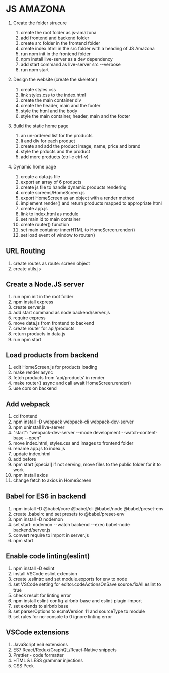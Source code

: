 # JS AMAZONA

1. Create the folder strucure

   1. create the root folder as js-amazona
   2. add frontend and backend folder
   3. create src folder in the frontend folder
   4. create index.html in the src folder with a heading of JS Amazona
   5. run npm init in the frontend folder
   6. npm install live-server as a dev dependency
   7. add start command as live-server src --verbose
   8. run npm start

2. Design the website (create the skeleton)

   1. create styles.css
   2. link styles.css to the index.html
   3. create the main container div
   4. create the header, main and the footer
   5. style the html and the body
   6. style the main container, header, main and the footer

3. Build the static home page

   1. an un-ordered list for the products
   2. li and div for each product
   3. create and add the product image, name, price and brand
   4. style the prducts and the product
   5. add more products (ctrl-c ctrl-v)

4. Dynamic home page
   1. create a data.js file
   2. export an array of 6 products
   3. create js file to handle dynamic products rendering
   4. create screens/HomeScreen.js
   5. export HomeScreen as an object with a render method
   6. implement render() and return products mapped to appropriate html
   7. create app.js
   8. link to index.html as module
   9. set main id to main container
   10. create router() function
   11. set main container innerHTML to HomeScreen.render()
   12. set load event of window to router()

## URL Routing

1. create routes as route: screen object
2. create utils.js

## Create a Node.JS server

1. run npm init in the root folder
2. npm install express
3. create server.js
4. add start command as node backend/server.js
5. require express
6. move data.js from frontend to backend
7. create router for api/products
8. return products in data.js
9. run npm start

## Load products from backend

1. edit HomeScreen.js for products loading
2. make render async
3. fetch products from 'api/products' in render
4. make router() async and call await HomeScreen.render()
5. use cors on backend

## Add webpack

1. cd frontend
2. npm install -D webpack webpack-cli webpack-dev-server
3. npm uninstall live-server
4. "start": "webpack-dev-server --mode development --watch-content-base --open"
5. move index.html, styles.css and images to frontend folder
6. rename app.js to index.js
7. update index.html
8. add <script src="index.html"></script> before <body>
9. npm start
   [special] if not serving, move files to the public folder for it to work
10. npm install axios
11. change fetch to axios in HomeScreen

## Babel for ES6 in backend

1. npm install -D @babel/core @babel/cli @babel/node @babel/preset-env
2. create .babelrc and set presets to @babel/preset-env
3. npm install -D nodemon
4. set start: nodemon --watch backend --exec babel-node backend/server.js
5. convert require to import in server.js
6. npm start

## Enable code linting(eslint)

1. npm install -D eslint
2. install VSCode eslint extension
3. create .eslintrc and set module.exports for env to node
4. set VSCode setting for editor.codeActionsOnSave source.fixAll.eslint to true
5. check result for linting error
6. npm install eslint-config-airbnb-base and eslint-plugin-import
7. set extends to airbnb base
8. set parserOptions to ecmaVersion 11 and sourceType to module
9. set rules for no-console to 0 ignore linting error

## VSCode extensions

1. JavaScript es6 extensions
2. ES7 React/Redux/GraphQL/React-Native snippets
3. Prettier - code formatter
4. HTML & LESS grammar injections
5. CSS Peek
